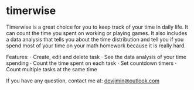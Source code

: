 # timerwise

Timerwise is a great choice for you to keep track of your time in daily life. It can count the time you spent on working or playing games. It also includes a data analysis that tells you about the time distribution and tell you if you spend most of your time on your math homework because it is really hard.

Features:
⋅ Create, edit and delete task
⋅ See the data analysis of your time spending
⋅ Count the time spent on each task
⋅ Set countdown timers
⋅ Count multiple tasks at the same time

If you have any question, contact me at:
devjimin@outlook.com
